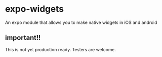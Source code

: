 # expo-widgets

An expo module that allows you to make native widgets in iOS and android

## important!!

This is not yet production ready. Testers are welcome.
